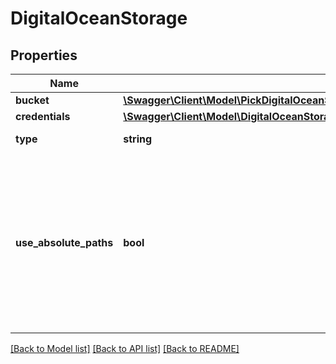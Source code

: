 # DigitalOceanStorage

## Properties
Name | Type | Description | Notes
------------ | ------------- | ------------- | -------------
**bucket** | [**\Swagger\Client\Model\PickDigitalOceanStorageExcludeKeyofDigitalOceanStorageCredentialsBucket**](PickDigitalOceanStorageExcludeKeyofDigitalOceanStorageCredentialsBucket.md) |  | 
**credentials** | [**\Swagger\Client\Model\DigitalOceanStorageCredentials**](DigitalOceanStorageCredentials.md) |  | 
**type** | **string** | The type of this storage layer. | 
**use_absolute_paths** | **bool** | If &#x60;true&#x60; then writes S3 objects with full &#x60;filePath&#x60; as key, prefixed with the &#x60;objectKeyPrefix&#x60;.  If &#x60;false&#x60; then writes S3 objects using a relative &#x60;filePath&#x60; in relation to folder&#x27;s path, prefixed with the &#x60;objectKeyPrefix&#x60;. | 

[[Back to Model list]](../../README.md#documentation-for-models) [[Back to API list]](../../README.md#documentation-for-api-endpoints) [[Back to README]](../../README.md)

